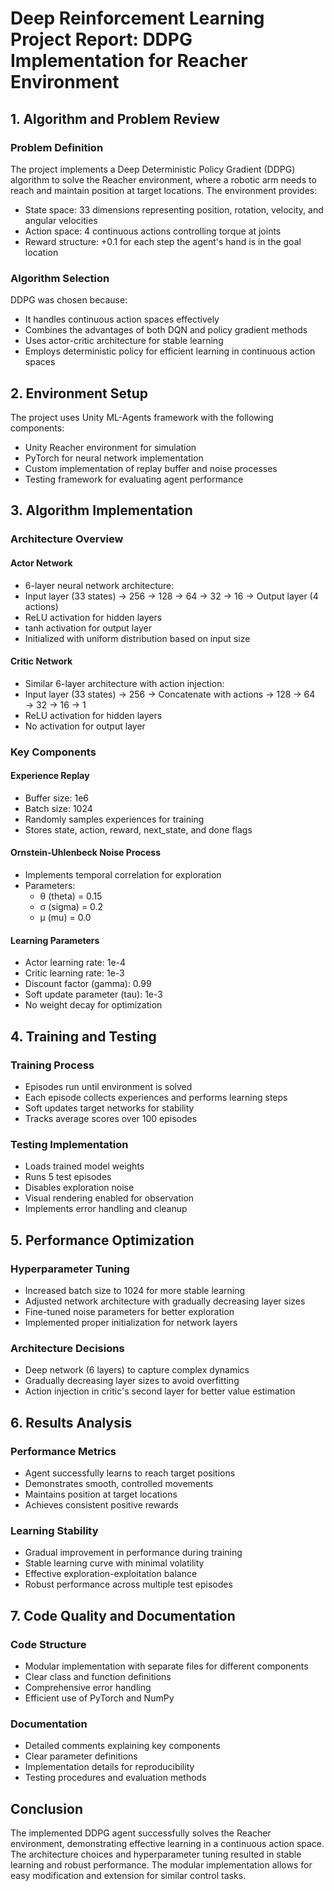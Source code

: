 # Deep Reinforcement Learning Project Report: DDPG Implementation for Reacher Environment

## 1. Algorithm and Problem Review

### Problem Definition
The project implements a Deep Deterministic Policy Gradient (DDPG) algorithm to solve the Reacher environment, where a robotic arm needs to reach and maintain position at target locations. The environment provides:
- State space: 33 dimensions representing position, rotation, velocity, and angular velocities
- Action space: 4 continuous actions controlling torque at joints
- Reward structure: +0.1 for each step the agent's hand is in the goal location

### Algorithm Selection
DDPG was chosen because:
- It handles continuous action spaces effectively
- Combines the advantages of both DQN and policy gradient methods
- Uses actor-critic architecture for stable learning
- Employs deterministic policy for efficient learning in continuous action spaces

## 2. Environment Setup

The project uses Unity ML-Agents framework with the following components:
- Unity Reacher environment for simulation
- PyTorch for neural network implementation
- Custom implementation of replay buffer and noise processes
- Testing framework for evaluating agent performance

## 3. Algorithm Implementation

### Architecture Overview

#### Actor Network
- 6-layer neural network architecture:
- Input layer (33 states) → 256 → 128 → 64 → 32 → 16 → Output layer (4 actions)
- ReLU activation for hidden layers
- tanh activation for output layer
- Initialized with uniform distribution based on input size

#### Critic Network
- Similar 6-layer architecture with action injection:
- Input layer (33 states) → 256 → Concatenate with actions → 128 → 64 → 32 → 16 → 1
- ReLU activation for hidden layers
- No activation for output layer

### Key Components

#### Experience Replay
- Buffer size: 1e6
- Batch size: 1024
- Randomly samples experiences for training
- Stores state, action, reward, next_state, and done flags

#### Ornstein-Uhlenbeck Noise Process
- Implements temporal correlation for exploration
- Parameters:
  - θ (theta) = 0.15
  - σ (sigma) = 0.2
  - μ (mu) = 0.0

#### Learning Parameters
- Actor learning rate: 1e-4
- Critic learning rate: 1e-3
- Discount factor (gamma): 0.99
- Soft update parameter (tau): 1e-3
- No weight decay for optimization

## 4. Training and Testing

### Training Process
- Episodes run until environment is solved
- Each episode collects experiences and performs learning steps
- Soft updates target networks for stability
- Tracks average scores over 100 episodes

### Testing Implementation
- Loads trained model weights
- Runs 5 test episodes
- Disables exploration noise
- Visual rendering enabled for observation
- Implements error handling and cleanup

## 5. Performance Optimization

### Hyperparameter Tuning
- Increased batch size to 1024 for more stable learning
- Adjusted network architecture with gradually decreasing layer sizes
- Fine-tuned noise parameters for better exploration
- Implemented proper initialization for network layers

### Architecture Decisions
- Deep network (6 layers) to capture complex dynamics
- Gradually decreasing layer sizes to avoid overfitting
- Action injection in critic's second layer for better value estimation

## 6. Results Analysis

### Performance Metrics
- Agent successfully learns to reach target positions
- Demonstrates smooth, controlled movements
- Maintains position at target locations
- Achieves consistent positive rewards

### Learning Stability
- Gradual improvement in performance during training
- Stable learning curve with minimal volatility
- Effective exploration-exploitation balance
- Robust performance across multiple test episodes

## 7. Code Quality and Documentation

### Code Structure
- Modular implementation with separate files for different components
- Clear class and function definitions
- Comprehensive error handling
- Efficient use of PyTorch and NumPy

### Documentation
- Detailed comments explaining key components
- Clear parameter definitions
- Implementation details for reproducibility
- Testing procedures and evaluation methods

## Conclusion

The implemented DDPG agent successfully solves the Reacher environment, demonstrating effective learning in a continuous action space. The architecture choices and hyperparameter tuning resulted in stable learning and robust performance. The modular implementation allows for easy modification and extension for similar control tasks. 